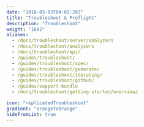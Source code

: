 ```yaml
---
date: "2018-03-03T04:02:20Z"
title: "Troubleshoot & Preflight"
description: "Troubleshoot"
weight: "1602"
aliases:
  - /docs/troubleshoot/server/analyzers
  - /docs/troubleshoot/analyzers
  - /docs/troubleshoot/api/
  - /guides/troubleshoot/
  - /guides/troubleshoot/spec/
  - /guides/troubleshoot/generate/
  - /guides/troubleshoot/iterating/
  - /guides/troubleshoot/github/
  - /guides/support-bundle
  - /docs/troubleshoot/getting-started/overview/

icon: "replicatedTroubleshoot"
gradient: "orangeToOrange"
hideFromList: true
---
```


